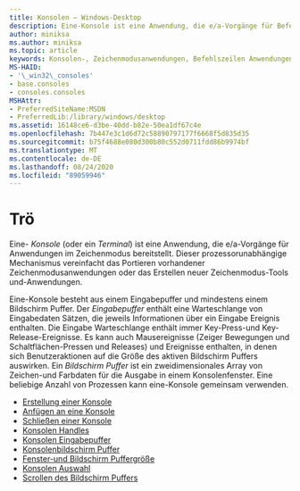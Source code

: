 ```yaml
---
title: Konsolen – Windows-Desktop
description: Eine-Konsole ist eine Anwendung, die e/a-Vorgänge für Befehlszeilen Anwendungen bereitstellt.
author: miniksa
ms.author: miniksa
ms.topic: article
keywords: Konsolen-, Zeichenmodusanwendungen, Befehlszeilen Anwendungen, Terminalanwendungen, Konsolen-API
MS-HAID:
- '\_win32\_consoles'
- base.consoles
- consoles.consoles
MSHAttr:
- PreferredSiteName:MSDN
- PreferredLib:/library/windows/desktop
ms.assetid: 16148ce6-d3be-40dd-b82e-50ea1df67c4e
ms.openlocfilehash: 7b447e3c1d6d72c58890797177f6668f5d835d35
ms.sourcegitcommit: b75f4688e080d300b80c552d0711fdd86b9974bf
ms.translationtype: MT
ms.contentlocale: de-DE
ms.lasthandoff: 08/24/2020
ms.locfileid: "89059946"
---
```

# <a name="consoles"></a>Trö

Eine- *Konsole* (oder ein *Terminal*) ist eine Anwendung, die e/a-Vorgänge für Anwendungen im Zeichenmodus bereitstellt. Dieser prozessorunabhängige Mechanismus vereinfacht das Portieren vorhandener Zeichenmodusanwendungen oder das Erstellen neuer Zeichenmodus-Tools und-Anwendungen.

Eine-Konsole besteht aus einem Eingabepuffer und mindestens einem Bildschirm Puffer. Der *Eingabepuffer* enthält eine Warteschlange von Eingabedaten Sätzen, die jeweils Informationen über ein Eingabe Ereignis enthalten. Die Eingabe Warteschlange enthält immer Key-Press-und Key-Release-Ereignisse. Es kann auch Mausereignisse (Zeiger Bewegungen und Schaltflächen-Pressen und Releases) und Ereignisse enthalten, in denen sich Benutzeraktionen auf die Größe des aktiven Bildschirm Puffers auswirken. Ein *Bildschirm Puffer* ist ein zweidimensionales Array von Zeichen-und Farbdaten für die Ausgabe in einem Konsolenfenster. Eine beliebige Anzahl von Prozessen kann eine-Konsole gemeinsam verwenden.

- [Erstellung einer Konsole](creation-of-a-console.md)
- [Anfügen an eine Konsole](attaching-to-a-console.md)
- [Schließen einer Konsole](closing-a-console.md)
- [Konsolen Handles](console-handles.md)
- [Konsolen Eingabepuffer](console-input-buffer.md)
- [Konsolenbildschirm Puffer](console-screen-buffers.md)
- [Fenster-und Bildschirm Puffergröße](window-and-screen-buffer-size.md)
- [Konsolen Auswahl](console-selection.md)
- [Scrollen des Bildschirm Puffers](scrolling-the-screen-buffer.md)
